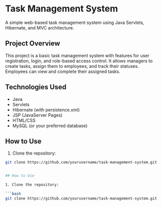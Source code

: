 # Task Management System

A simple web-based task management system using Java Servlets, Hibernate, and MVC architecture.

## Project Overview

This project is a basic task management system with features for user registration, login, and role-based access control. It allows managers to create tasks, assign them to employees, and track their statuses. Employees can view and complete their assigned tasks.

## Technologies Used

- Java
- Servlets
- Hibernate (with persistence.xml)
- JSP (JavaServer Pages)
- HTML/CSS
- MySQL (or your preferred database)

## How to Use

1. Clone the repository:

```bash
git clone https://github.com/yourusername/task-management-system.git


## How to Use

1. Clone the repository:

```bash
git clone https://github.com/yourusername/task-management-system.git
